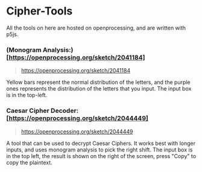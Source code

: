# Cipher-Tools

All the tools on here are hosted on openprocessing, and are written with p5js.

### (Monogram Analysis:) [https://openprocessing.org/sketch/2041184]
> https://openprocessing.org/sketch/2041184

Yellow bars represent the normal distribution of the letters, and the purple ones represents the distribution of the letters that you input. The input box is in the top-left.

### Caesar Cipher Decoder: [https://openprocessing.org/sketch/2044449]
> https://openprocessing.org/sketch/2044449

A tool that can be used to decrypt Caesar Ciphers. It works best with longer inputs, and uses monogram analysis to pick the right shift. The input box is in the top left, the result is shown on the right of the screen, press "Copy" to copy the plaintext.
